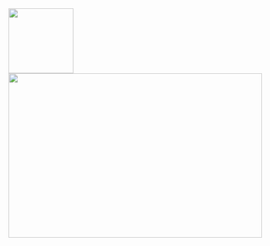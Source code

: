 <img src="https://ibb.co/zFKnbcb" width="128"/>




<img align="center" height="324px" Width="500px" src="https://ibb.co/zFKnbcb">

